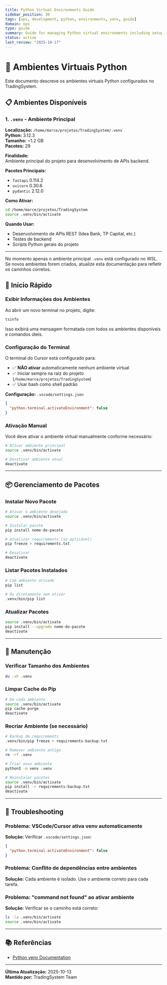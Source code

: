 ```yaml
---
title: Python Virtual Environments Guide
sidebar_position: 30
tags: [ops, development, python, environments, venv, guide]
domain: ops
type: guide
summary: Guide for managing Python virtual environments including setup, activation, and best practices
status: active
last_review: "2025-10-17"
---
```


# 🐍 Ambientes Virtuais Python

Este documento descreve os ambientes virtuais Python configurados no TradingSystem.

## 📋 Ambientes Disponíveis

### 1. `.venv` - Ambiente Principal
**Localização:** `/home/marce/projetos/TradingSystem/.venv`  
**Python:** 3.12.3  
**Tamanho:** ~1.2 GB  
**Pacotes:** 29  

**Finalidade:**  
Ambiente principal do projeto para desenvolvimento de APIs backend.

**Pacotes Principais:**
- `fastapi` 0.114.2
- `uvicorn` 0.30.6
- `pydantic` 2.12.0

**Como Ativar:**
```bash
cd /home/marce/projetos/TradingSystem
source .venv/bin/activate
```

**Quando Usar:**
- Desenvolvimento de APIs REST (Idea Bank, TP Capital, etc.)
- Testes de backend
- Scripts Python gerais do projeto

---

No momento apenas o ambiente principal `.venv` está configurado no WSL. Se novos ambientes forem criados, atualize esta documentação para refletir os caminhos corretos.

## 🚀 Início Rápido

### Exibir Informações dos Ambientes

Ao abrir um novo terminal no projeto, digite:

```bash
tsinfo
```

Isso exibirá uma mensagem formatada com todos os ambientes disponíveis e comandos úteis.

### Configuração do Terminal

O terminal do Cursor está configurado para:
- ✅ **NÃO ativar** automaticamente nenhum ambiente virtual
- ✅ Iniciar sempre na raiz do projeto (`/home/marce/projetos/TradingSystem`)
- ✅ Usar bash como shell padrão

**Configuração:** `.vscode/settings.json`
```json
{
  "python.terminal.activateEnvironment": false
}
```

### Ativação Manual

Você deve ativar o ambiente virtual manualmente conforme necessário:

```bash
# Ativar ambiente principal
source .venv/bin/activate

# Desativar ambiente atual
deactivate
```

---

## 📦 Gerenciamento de Pacotes

### Instalar Novo Pacote

```bash
# Ativar o ambiente desejado
source .venv/bin/activate

# Instalar pacote
pip install nome-do-pacote

# Atualizar requirements (se aplicável)
pip freeze > requirements.txt

# Desativar
deactivate
```

### Listar Pacotes Instalados

```bash
# Com ambiente ativado
pip list

# Ou diretamente sem ativar
.venv/bin/pip list
```

### Atualizar Pacotes

```bash
source .venv/bin/activate
pip install --upgrade nome-do-pacote
deactivate
```

---

## 🧹 Manutenção

### Verificar Tamanho dos Ambientes

```bash
du -sh .venv
```

### Limpar Cache do Pip

```bash
# Em cada ambiente
source .venv/bin/activate
pip cache purge
deactivate
```

### Recriar Ambiente (se necessário)

```bash
# Backup de requirements
.venv/bin/pip freeze > requirements-backup.txt

# Remover ambiente antigo
rm -rf .venv

# Criar novo ambiente
python3 -m venv .venv

# Reinstalar pacotes
source .venv/bin/activate
pip install -r requirements-backup.txt
deactivate
```

---

## 🔧 Troubleshooting

### Problema: VSCode/Cursor ativa venv automaticamente

**Solução:** Verificar `.vscode/settings.json`:
```json
{
  "python.terminal.activateEnvironment": false
}
```

### Problema: Conflito de dependências entre ambientes

**Solução:** Cada ambiente é isolado. Use o ambiente correto para cada tarefa.

### Problema: "command not found" ao ativar ambiente

**Solução:** Verificar se o caminho está correto:
```bash
ls -la .venv/bin/activate
source .venv/bin/activate
```

---

## 📚 Referências

- [Python venv Documentation](https://docs.python.org/3/library/venv.html)

---

**Última Atualização:** 2025-10-13  
**Mantido por:** TradingSystem Team


